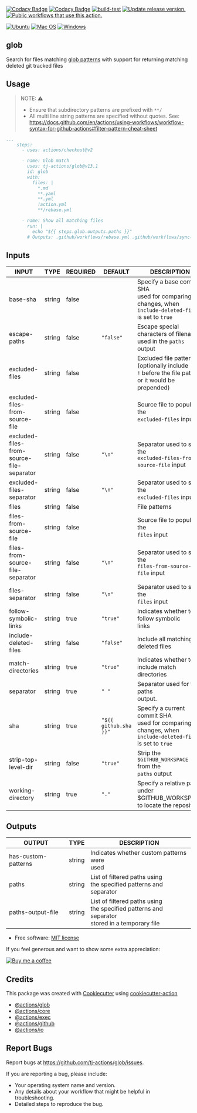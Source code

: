 [![Codacy Badge](https://app.codacy.com/project/badge/Grade/f7bad194af30455bbeea51747d7b5d61)](https://www.codacy.com/gh/tj-actions/glob/dashboard?utm_source=github.com\&utm_medium=referral\&utm_content=tj-actions/glob\&utm_campaign=Badge_Grade)
[![Codacy Badge](https://app.codacy.com/project/badge/Coverage/f7bad194af30455bbeea51747d7b5d61)](https://www.codacy.com/gh/tj-actions/glob/dashboard?utm_source=github.com\&utm_medium=referral\&utm_content=tj-actions/glob\&utm_campaign=Badge_Coverage)
[![build-test](https://github.com/tj-actions/glob/actions/workflows/test.yml/badge.svg?branch=main)](https://github.com/tj-actions/glob/actions/workflows/test.yml)
[![Update release version.](https://github.com/tj-actions/glob/workflows/Update%20release%20version./badge.svg)](https://github.com/tj-actions/glob/actions?query=workflow%3A%22Update+release+version.%22)
[![Public workflows that use this action.](https://img.shields.io/endpoint?url=https%3A%2F%2Fused-by.vercel.app%2Fapi%2Fgithub-actions%2Fused-by%3Faction%3Dtj-actions%2Fglob%26badge%3Dtrue)](https://github.com/search?l=YAML\&o=desc\&q=tj-actions+glob\&s=\&type=Code)

[![Ubuntu](https://img.shields.io/badge/Ubuntu-E95420?logo=ubuntu\&logoColor=white)](https://docs.github.com/en/actions/reference/workflow-syntax-for-github-actions#jobsjob_idruns-on)
[![Mac OS](https://img.shields.io/badge/mac%20os-000000?logo=macos\&logoColor=F0F0F0)](https://docs.github.com/en/actions/reference/workflow-syntax-for-github-actions#jobsjob_idruns-on)
[![Windows](https://img.shields.io/badge/Windows-0078D6?logo=windows\&logoColor=white)](https://docs.github.com/en/actions/reference/workflow-syntax-for-github-actions#jobsjob_idruns-on)

## glob

Search for files matching [glob patterns](https://docs.github.com/en/actions/learn-github-actions/workflow-syntax-for-github-actions#filter-pattern-cheat-sheet) with support for returning matching deleted git tracked files

## Usage

> NOTE: :warning:
>
> *   Ensure that subdirectory patterns are prefixed with `**/`
> *   All multi line string patterns are specified without quotes. See: https://docs.github.com/en/actions/using-workflows/workflow-syntax-for-github-actions#filter-pattern-cheat-sheet

```yaml
...
    steps:
      - uses: actions/checkout@v2

      - name: Glob match
        uses: tj-actions/glob@v13.1
        id: glob
        with:
          files: |
            *.md
            **.yaml
            **.yml
            !action.yml
            **/rebase.yml

      - name: Show all matching files
        run: |
          echo "${{ steps.glob.outputs.paths }}"
        # Outputs: .github/workflows/rebase.yml .github/workflows/sync-release-version.yml .github/workflows/test.yml...
```

## Inputs

<!-- AUTO-DOC-INPUT:START - Do not remove or modify this section -->

|                   INPUT                   |  TYPE  | REQUIRED |        DEFAULT        |                                                   DESCRIPTION                                                    |
|-------------------------------------------|--------|----------|-----------------------|------------------------------------------------------------------------------------------------------------------|
| base-sha                                  | string | false    |                       | Specify a base commit SHA<br>used for comparing changes, when<br>`include-deleted-files` is set to `true`<br>    |
| escape-paths                              | string | false    | `"false"`             | Escape special characters of filenames<br>used in the `paths` output<br>                                         |
| excluded-files                            | string | false    |                       | Excluded file patterns (optionally include<br>`!` before the file pattern<br>or it would be prepended)<br>       |
| excluded-files-from-source-file           | string | false    |                       | Source file to populate the<br>`excluded-files` input                                                            |
| excluded-files-from-source-file-separator | string | false    | `"\n"`                | Separator used to split the<br>`excluded-files-from-source-file` input                                           |
| excluded-files-separator                  | string | false    | `"\n"`                | Separator used to split the<br>`excluded-files` input                                                            |
| files                                     | string | false    |                       | File patterns                                                                                                    |
| files-from-source-file                    | string | false    |                       | Source file to populate the<br>`files` input                                                                     |
| files-from-source-file-separator          | string | false    | `"\n"`                | Separator used to split the<br>`files-from-source-file` input                                                    |
| files-separator                           | string | false    | `"\n"`                | Separator used to split the<br>`files` input                                                                     |
| follow-symbolic-links                     | string | true     | `"true"`              | Indicates whether to follow symbolic<br>links                                                                    |
| include-deleted-files                     | string | false    | `"false"`             | Include all matching deleted files<br>                                                                           |
| match-directories                         | string | true     | `"true"`              | Indicates whether to include match<br>directories                                                                |
| separator                                 | string | true     | `" "`                 | Separator used for the paths<br>output.                                                                          |
| sha                                       | string | true     | `"${{ github.sha }}"` | Specify a current commit SHA<br>used for comparing changes, when<br>`include-deleted-files` is set to `true`<br> |
| strip-top-level-dir                       | string | false    | `"true"`              | Strip the `$GITHUB_WORKSPACE` from the<br>`paths` output                                                         |
| working-directory                         | string | true     | `"."`                 | Specify a relative path under<br>$GITHUB\_WORKSPACE to locate the repository<br>                                  |

<!-- AUTO-DOC-INPUT:END -->

## Outputs

<!-- AUTO-DOC-OUTPUT:START - Do not remove or modify this section -->

|       OUTPUT        |  TYPE  |                                              DESCRIPTION                                               |
|---------------------|--------|--------------------------------------------------------------------------------------------------------|
| has-custom-patterns | string | Indicates whether custom patterns were<br>used                                                         |
| paths               | string | List of filtered paths using<br>the specified patterns and separator<br>                               |
| paths-output-file   | string | List of filtered paths using<br>the specified patterns and separator<br>stored in a temporary file<br> |

<!-- AUTO-DOC-OUTPUT:END -->

*   Free software: [MIT license](LICENSE)

If you feel generous and want to show some extra appreciation:

[![Buy me a coffee][buymeacoffee-shield]][buymeacoffee]

[buymeacoffee]: https://www.buymeacoffee.com/jackton1

[buymeacoffee-shield]: https://www.buymeacoffee.com/assets/img/custom_images/orange_img.png

## Credits

This package was created
with [Cookiecutter](https://github.com/cookiecutter/cookiecutter)
using [cookiecutter-action](https://github.com/tj-actions/cookiecutter-action)

*   [@actions/glob](https://github.com/actions/toolkit/tree/main/packages/glob)
*   [@actions/core](https://github.com/actions/toolkit/tree/main/packages/core)
*   [@actions/exec](https://github.com/actions/toolkit/tree/main/packages/exec)
*   [@actions/github](https://github.com/actions/toolkit/tree/main/packages/github)
*   [@actions/io](https://github.com/actions/toolkit/tree/main/packages/io)

## Report Bugs

Report bugs at https://github.com/tj-actions/glob/issues.

If you are reporting a bug, please include:

*   Your operating system name and version.
*   Any details about your workflow that might be helpful in troubleshooting.
*   Detailed steps to reproduce the bug.
